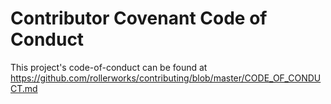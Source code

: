  # Contributor Covenant Code of Conduct 

This project's code-of-conduct can be found at https://github.com/rollerworks/contributing/blob/master/CODE_OF_CONDUCT.md
